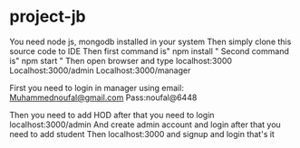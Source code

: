 # project-jb
You need node js, mongodb installed in your system
Then simply clone this source code to IDE 
Then first command is" npm install "
Second command is" npm start "
Then open browser and type localhost:3000 
Localhost:3000/admin 
Localhost:3000/manager 

First you need to login in manager using email: Muhammednoufal@gmail.com
Pass:noufal@6448

Then you need to add HOD after that you need to login localhost:3000/admin
And create admin account and login after that you need to add student 
Then localhost:3000 and signup and login that's it 
